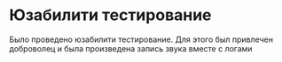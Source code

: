 # Юзабилити тестирование
Было проведено юзабилити тестирование. Для этого был привлечен доброволец и была произведена запись звука вместе с логами
